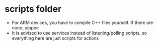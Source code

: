 # scripts folder
- For ARM devices, you have to compile C++ files yourself. If there are none, yippee
- It is advised to use services instead of listening/polling scripts, so everything here are just scripts for actions
